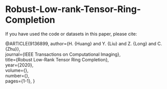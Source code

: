 # Robust-Low-rank-Tensor-Ring-Completion
If you have used the code or datasets in this paper, please cite:

@ARTICLE{9136899,
 author={H. {Huang} and Y. {Liu} and Z. {Long} and C. {Zhu}},  
 journal={IEEE Transactions on Computational Imaging},   
 title={Robust Low-Rank Tensor Ring Completion},   
 year={2020},  
 volume={},  
 number={},  
 pages={1-1},
 }

